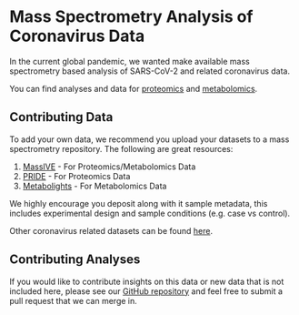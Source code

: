 # Mass Spectrometry Analysis of Coronavirus Data

In the current global pandemic, we wanted make available mass spectrometry based analysis of SARS-CoV-2 and related coronavirus data. 

You can find analyses and data for [proteomics](proteomics.md) and [metabolomics](metabolomics.md). 

## Contributing Data

To add your own data, we recommend you upload your datasets to a mass spectrometry repository. The following are great resources:

1. [MassIVE](https://massive.ucsd.edu/ProteoSAFe/static/massive.jsp) - For Proteomics/Metabolomics Data
1. [PRIDE](https://www.ebi.ac.uk/pride/archive/) - For Proteomics Data
1. [Metabolights](https://www.ebi.ac.uk/metabolights/) - For Metabolomics Data

We highly encourage you deposit along with it sample metadata, this includes experimental design and sample conditions (e.g. case vs control). 

Other coronavirus related datasets can be found [here](https://massive.ucsd.edu/ProteoSAFe/corona-mass-kb-datasets.jsp#%7B%22query%22%3A%7B%7D%2C%22table_sort_history%22%3A%22createdMillis_dsc%22%2C%22keywords_input%22%3A%22CoronaMassKB%22%7D).

## Contributing Analyses

If you would like to contribute insights on this data or new data that is not included here, please see our [GitHub repository](https://github.com/mwang87/MassSpec-Coronavirus-Project-Docs) and feel free to submit a pull request that we can merge in. 